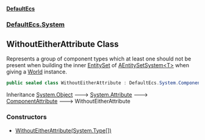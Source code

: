 #### [DefaultEcs](./index.md 'index')
### [DefaultEcs.System](./DefaultEcs-System.md 'DefaultEcs.System')
## WithoutEitherAttribute Class
Represents a group of component types which at least one should not be present when building the inner [EntitySet](./DefaultEcs-EntitySet.md 'DefaultEcs.EntitySet') of [AEntitySetSystem&lt;T&gt;](./DefaultEcs-System-AEntitySetSystem-T-.md 'DefaultEcs.System.AEntitySetSystem&lt;T&gt;') when giving a [World](./DefaultEcs-World.md 'DefaultEcs.World') instance.  
```csharp
public sealed class WithoutEitherAttribute : DefaultEcs.System.ComponentAttribute
```
Inheritance [System.Object](https://docs.microsoft.com/en-us/dotnet/api/System.Object 'System.Object') &#129106; [System.Attribute](https://docs.microsoft.com/en-us/dotnet/api/System.Attribute 'System.Attribute') &#129106; [ComponentAttribute](./DefaultEcs-System-ComponentAttribute.md 'DefaultEcs.System.ComponentAttribute') &#129106; WithoutEitherAttribute  
### Constructors
- [WithoutEitherAttribute(System.Type[])](./DefaultEcs-System-WithoutEitherAttribute-WithoutEitherAttribute(System-Type--).md 'DefaultEcs.System.WithoutEitherAttribute.WithoutEitherAttribute(System.Type[])')
